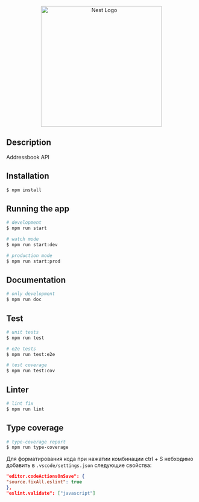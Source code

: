 <p align="center">
  <a href="http://nestjs.com/" target="blank"><img src="https://nestjs.com/img/logo_text.svg" width="320" alt="Nest Logo" /></a>
</p>

## Description

Addressbook API

## Installation

```bash
$ npm install
```

## Running the app

```bash
# development
$ npm run start

# watch mode
$ npm run start:dev

# production mode
$ npm run start:prod
```

## Documentation

```bash
# only development
$ npm run doc
```

## Test

```bash
# unit tests
$ npm run test

# e2e tests
$ npm run test:e2e

# test coverage
$ npm run test:cov
```

## Linter

```bash
# lint fix
$ npm run lint
```

## Type coverage

```bash
# type-coverage report
$ npm run type-coverage
```

Для форматирования кода при нажатии комбинации ctrl + S небходимо добавить в `.vscode/settings.json` следующие свойства:

```json
"editor.codeActionsOnSave": {
"source.fixAll.eslint": true
},
"eslint.validate": ["javascript"]
```
